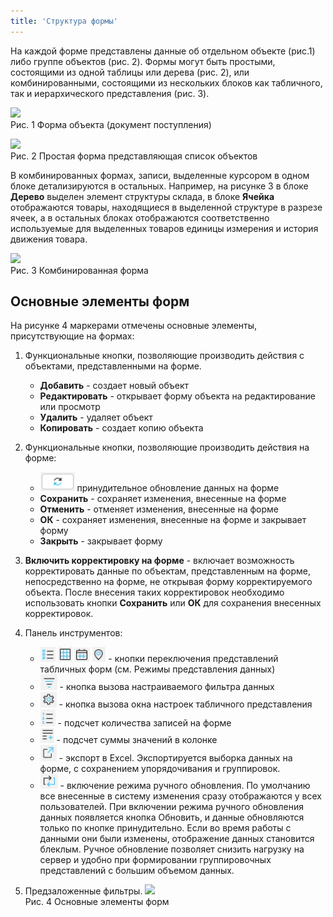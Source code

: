 ```yaml
---
title: 'Структура формы'
---
```


На каждой форме представлены данные об отдельном объекте (рис.1) либо группе объектов (рис. 2). Формы могут быть простыми, состоящими из одной таблицы или дерева (рис. 2), 
или комбинированными, состоящими из нескольких блоков как табличного, так и иерархического представления (рис. 3).

![](img/form_structure1.png)  
Рис. 1 Форма объекта (документ поступления)  

![](img/form_structure2.png)  
Рис. 2 Простая форма представляющая список объектов  

В комбинированных формах, записи, выделенные курсором в одном блоке детализируются в остальных. Например, на рисунке 3 в блоке **Дерево** выделен элемент структуры склада, 
в блоке **Ячейка** отображаются товары, находящиеся в выделенной структуре в разрезе ячеек, а в остальных блоках отображаются соответственно используемые 
для выделенных товаров единицы измерения и история движения товара.

![](img/form_structure3.png)  
Рис. 3 Комбинированная форма   


## Основные элементы форм

На рисунке 4 маркерами отмечены основные элементы, присутствующие на формах:

1. Функциональные кнопки, позволяющие производить действия с объектами, представленными на форме.
   - **Добавить** - создает новый объект
   - **Редактировать** - открывает форму объекта на редактирование или просмотр
   - **Удалить** - удаляет объект
   - **Копировать** - создает копию объекта
   
2. Функциональные кнопки, позволяющие производить действия на форме:
   - ![](../../img/ico_update.png) принудительное обновление данных на форме
   - **Сохранить** - сохраняет изменения, внесенные на форме
   - **Отменить** - отменяет изменения, внесенные на форме
   - **ОК** - сохраняет изменения, внесенные на форме и закрывает форму
   - **Закрыть** - закрывает форму
   
3. **Включить корректировку на форме** - включает возможность корректировать данные по объектам, представленным на форме, непосредственно на форме, 
не открывая форму корректируемого объекта. После внесения таких корректировок необходимо использовать кнопки **Сохранить** или **ОК** для сохранения внесенных корректировок.

4. Панель инструментов:
   - ![](../../img/ico_vision_data1.png) ![](../../img/ico_table_svod.png) ![](../../img/ico_calendar.png) ![](../../img/ico_karta.png) - кнопки переключения представлений табличных форм (см. Режимы представления данных)
   - ![](../../img/ico_filter.png) - кнопка вызова настраиваемого фильтра данных
   - ![](../../img/ico_set_grid.png) - кнопка вызова окна настроек табличного представления
   - ![](../../img/ico_count_records.png) - подсчет количества записей на форме
   - ![](../../img/ico_calc_sum.png) - подсчет суммы значений в колонке
   - ![](../../img/ico_export_xls.png) - экспорт в Excel. Экспортируется выборка данных на форме, с сохранением упорядочивания и группировок.
   - ![](../../img/ico_hand_update.png) - включение режима ручного обновления. По умолчанию все внесенные в систему изменения сразу отображаются у всех пользователей. 
При включении режима ручного обновления данных появляется кнопка Обновить, и данные обновляются только по кнопке принудительно. 
Если во время работы с данными они были изменены, отображение данных становится блеклым. Ручное обновление позволяет снизить нагрузку на сервер и 
удобно при формировании группировочных представлений с большим объемом данных.

6. Предзаложенные фильтры.
![](img/form_structure4.png)  
Рис. 4 Основные элементы форм  



